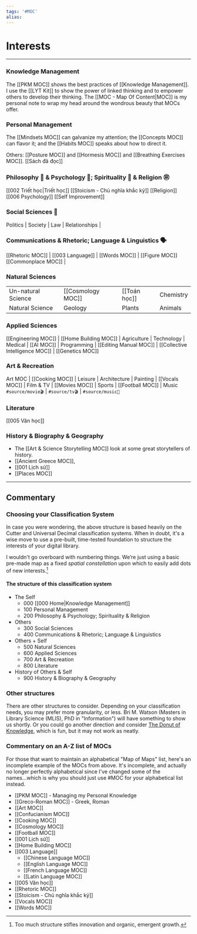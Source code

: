 ```yaml
---
tags: '#MOC'
alias:
---
```

# Interests 

---
### Knowledge Management
The [[PKM MOC]] shows the best practices of [[Knowledge Management]]. I use the [[LYT Kit]] to show the power of linked thinking and to empower others to develop their thinking. The [[MOC - Map Of Content|MOC]] is my personal note to wrap my head around the wondrous beauty that MOCs offer.

### Personal Management
The [[Mindsets MOC]] can galvanize my attention; the [[Concepts MOC]] can flavor it; and the [[Habits MOC]] speaks about how to direct it. 

Others: [[Posture MOC]] and [[Hormesis MOC]] and [[Breathing Exercises MOC]]. [[Sách đã đọc]]

### Philosophy 🤔 & Psychology 🧠; Spirituality 🙏 & Religion ㊪
[[002 Triết học|Triết học]] 
[[Stoicism - Chủ nghĩa khắc kỷ]] 
[[Religion]] 
[[006 Psychology]]
[[Self Improvement]]

### Social Sciences 👥
Politics | Society | Law | Relationships | 

### Communications & Rhetoric; Language & Linguistics 🗣
[[Rhetoric MOC]] | [[003 Language]] | [[Words MOC]] | [[Figure MOC]]
[[Commonplace MOC]] |


### Natural Sciences
| | | | |
|--|--|--|--|
|Un-natural Science| [[Cosmology MOC]] | [[Toán học]] | Chemistry |
|Natural Science| Geology | Plants | Animals |


### Applied Sciences
[[Engineering MOC]] | [[Home Building MOC]] | Agriculture |
Technology | Medical | [[AI MOC]] | Programming | 
[[Editing Manual MOC]] | [[Collective Intelligence MOC]] |
[[Genetics MOC]]

### Art & Recreation
Art MOC | [[Cooking MOC]] | Leisure | 
Architecture | Painting | [[Vocals MOC]] |
Film & TV | [[Movies MOC]] | Sports | [[Football MOC]] | Music
`#source/movie🎬` | `#source/tv🎬` | `#source/music🎵`

### Literature
[[005 Văn học]]

### History & Biography & Geography
- The [[Art & Science Storytelling MOC]] look at some great storytellers of history. 
- [[Ancient Greece MOC]], 
- [[001 Lịch sử]]
- [[Places MOC]]

---
## Commentary
### Choosing your Classification System
In case you were wondering, the above structure is based heavily on the Cutter and Universal Decimal classification systems. When in doubt, it's a wise move to use a pre-built, time-tested foundation to structure the interests of your digital library.

I wouldn't go overboard with numbering things. We’re just using a basic pre-made map as a fixed *spatial constellation* upon which to easily add dots of new interests.[^1] 

#### The structure of this classification system
- The Self
	- 000 [[000 Home|Knowledge Management]]
	- 100 Personal Management
	- 200 Philosophy & Psychology; Spirituality & Religion
- Others
	- 300 Social Sciences
	- 400 Communications & Rhetoric; Language & Linguistics
- Others + Self
	- 500 Natural Sciences
	- 600 Applied Sciences
	- 700 Art & Recreation
	- 800 Literature
- History of Others & Self
	- 900 History & Biography & Geography

### Other structures
There are other structures to consider. Depending on your classification needs, you may prefer more granularity, or less. Bri M. Watson (Masters in Library Science (MLIS), PhD in "Information") will have something to show us shortly. Or you could go another direction and consider [The Donut of Knowledge](https://c2.staticflickr.com/2/1846/29852456427_d59d142757_b.jpg), which is fun, but it may not work as neatly. 


### Commentary on an A-Z list of MOCs
For those that want to maintain an alphabetical "Map of Maps" list, here's an incomplete example of the MOCs from above. It's incomplete, and actually no longer perfectly alphabetical since I've changed some of the names...which is why you should just use #MOC for your alphabetical list instead.

- [[PKM MOC]] - Managing my Personal Knowledge
- [[Greco-Roman MOC]] - Greek, Roman
- [[Art MOC]]
- [[Confucianism MOC]]
- [[Cooking MOC]]
- [[Cosmology MOC]]
- [[Football MOC]]
- [[001 Lịch sử]]
- [[Home Building MOC]]
- [[003 Language]]
	- [[Chinese Language MOC]]
	- [[English Language MOC]]
	- [[French Language MOC]]
	- [[Latin Language MOC]]
- [[005 Văn học]]
- [[Rhetoric MOC]]
- [[Stoicism - Chủ nghĩa khắc kỷ]]
- [[Vocals MOC]]
- [[Words MOC]]

[^1]: Too much structure stifles innovation and organic, emergent growth.
